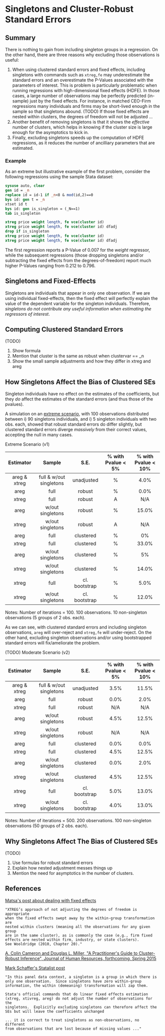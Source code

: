 
# Singletons and Cluster-Robust Standard Errors

## Summary

There is nothing to gain from including singleton groups in a regression. On the other hand, there are three reasons why excluding those observations is useful:

1. When using clustered standard errors and fixed effects, including singletons with commands such as `xtreg,fe` may underestimate the standard errors and an overestimate the P-Values associated with the parameters of interest.
This is problem is particularly problematic when running regressions with high-dimensional fixed effects (HDFE). In those cases, a large number of observations may be perfectly predicted (in-sample) just by the fixed effects. For instance, in matched CEO-Firm regressions many individuals and firms may be short-lived enough in the sample so that singletons abound.
(TODO) If those fixed effects are nested within clusters, the degrees of freedom will not be adjusted ...
2. Another benefit of removing singletons is that it shows the *effective* number of clusters, which helps in knowing if the cluster size is large enough for the asymptotics to kick in.
3. Finally, excluding singletons speeds up the computation of HDFE regressions, as it reduces the number of ancilliary parameters that are estimated.

### Example

As an extreme but illustrative example of the first problem, consider the following regressions using the sample Stata dataset:

```stata
sysuse auto, clear
gen id = _n
replace id = id-1 if _n<8 & mod(id,2)==0
bys id: gen t = _n
xtset id t
bys id: gen is_singleton = (_N==1)
tab is_singleton

xtreg price weight length, fe vce(cluster id)
xtreg price weight length, fe vce(cluster id) dfadj
drop if is_singleton
xtreg price weight length, fe vce(cluster id)
xtreg price weight length, fe vce(cluster id) dfadj
```

The first regression reports a P-Value of 0.007 for the *weight* regressor, while the subsequent regressions (those dropping singletons and/or subtracting the fixed effects from the degrees-of-freedom) report much higher P-Values ranging from 0.212 to 0.796.

## Singletons and Fixed-Effects

Singletons are individuals that appear in only one observation. If we are using individual fixed-effects, then the fixed effect will perfectly explain the value of the dependent variable for the singleton individuals. Therefore, *singletons do not contribute any useful information when estimating the regressors of interest*.

## Computing Clustered Standard Errors

(TODO)
1. Show formula
2. Mention that cluster is the same as robust when clustervar == _n
3. Show the small sample adjustments and how they differ in xtreg and areg

## How Singletons Affect the Bias of Clustered SEs

Singleton individuals have no effect on the estimates of the coefficients, but they *do* affect the estimates of the standard errors (and thus those of the pvalues).

A simulation on an [extreme scenario](https://github.com/sergiocorreia/reghdfe/blob/master/misc/example_nested_bug.do), with 100 observations distributed between i) 90 singletons individuals, and i) 5 singleton individuals with two obs. each, showed that robust standard errors do differ slightly, but clustered standard errors diverge *massively* from their correct values, accepting the null in many cases.

Extreme Scenario (v1)

|   Estimator  |          Sample         |      S.E.     | % with Pvalue < 5%    | % with Pvalue < 10%   |
|:------------:|:-----------------------:|:-------------:|:---------------------:|:---------------------:|
| areg & xtreg | full & w/out singletons |   unadjusted  |                     % |                  4.0% |
|     areg     |           full          |     robust    |                     % |                  0.0% |
|     xtreg    |           full          |     robust    |                     A |                   N/A |
|     areg     |     w/out singletons    |     robust    |                     % |                 15.0% |
|     xtreg    |     w/out singletons    |     robust    |                     A |                   N/A |
|     areg     |           full          |   clustered   |                     % |                    0% |
|     xtreg    |           full          |   clustered   |                     % |                 33.0% |
|     areg     |     w/out singletons    |   clustered   |                     % |                    5% |
|     xtreg    |     w/out singletons    |   clustered   |                     % |                 14.0% |
|     xtreg    |           full          | cl. bootstrap |                     % |                  5.0% |
|     xtreg    |     w/out singletons    | cl. bootstrap |                     % |                 12.0% |
Notes: Number of iterations = 100. 100 observations. 10 non-singleton observations (5 groups of 2 obs. each).


As we can see, with clustered standard errors and including singleton observations, `areg` will over-reject and `xtreg,fe` will under-reject. On the other hand, excluding singleton observations and/or using bootstrapped standard errors will fix/ameliorate the problem.

(TODO) Moderate Scenario (v2)

|   Estimator  |          Sample         |      S.E.     | % with Pvalue < 5%    | % with Pvalue < 10%   |
|:------------:|:-----------------------:|:-------------:|:---------------------:|:---------------------:|
| areg & xtreg | full & w/out singletons |   unadjusted  |                  3.5% |                 11.5% |
|     areg     |           full          |     robust    |                  0.0% |                  2.0% |
|     xtreg    |           full          |     robust    |                   N/A |                   N/A |
|     areg     |     w/out singletons    |     robust    |                  4.5% |                 12.5% |
|     xtreg    |     w/out singletons    |     robust    |                   N/A |                   N/A |
|     areg     |           full          |   clustered   |                  0.0% |                  0.0% |
|     xtreg    |           full          |   clustered   |                  4.5% |                 12.5% |
|     areg     |     w/out singletons    |   clustered   |                  0.0% |                  2.0% |
|     xtreg    |     w/out singletons    |   clustered   |                  4.5% |                 12.5% |
|     xtreg    |           full          | cl. bootstrap |                  5.0% |                 13.0% |
|     xtreg    |     w/out singletons    | cl. bootstrap |                  4.0% |                 13.0% |
Notes: Number of iterations = 500. 200 observations. 100 non-singleton observations (50 groups of 2 obs. each).


## Why Singletons Affect The Bias of Clustered SEs

(TODO)
1. Use formulas for robust standard errors
2. Explain how nested adjustment messes things up
3. Mention the need for asymptotics in the number of clusters.

## References

[Matsa's post about dealing with fixed effects](http://www.kellogg.northwestern.edu/faculty/matsa/htm/fe.htm)
	
	"XTREG’s approach of not adjusting the degrees of freedom is appropriate
	when the fixed effects swept away by the within-group transformation are 
	nested within clusters (meaning all the observations for any given group 
	are in the same cluster), as is commonly the case (e.g., firm fixed 
	effects are nested within firm, industry, or state clusters). 
	See Wooldridge (2010, Chapter 20)."

[A. Colin Cameron and Douglas L. Miller, "A Practitioner's Guide to Cluster-Robust Inference", Journal of Human Resources, forthcoming, Spring 2015](http://cameron.econ.ucdavis.edu/research/Cameron_Miller_Cluster_Robust_October152013.pdf)

[Mark Schaffer's Statalist post](http://www.stata.com/statalist/archive/2006-07/msg00535.html)

	"In this panel data context, a singleton is a group in which there is
	only one observation.  Since singletons have zero within-group
	information, the within (demeaning) transformation will zap them.

	Stata's official commands that do linear fixed effects estimation
	(xtreg, xtivreg, areg) do not adjust the number of observations for the
	singletons.  Explicitly excluding singletons can therefore affect the
	SEs but will leave the coefficients unchanged

	... it is correct to treat singletons as non-observations, no different 
	from observations that are lost because of missing values ..."

